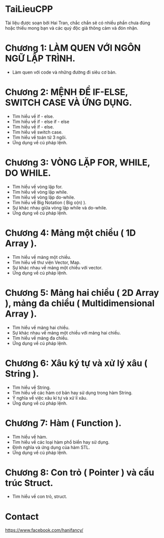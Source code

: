 # TaiLieuCPP
Tài liệu được soạn bởi Hai Tran, chắc chắn sẽ có nhiều phần chưa đúng hoặc thiếu mong bạn và các quý độc giả thông cảm và đón nhận.

# Chương 1: LÀM QUEN VỚI NGÔN NGỮ LẬP TRÌNH.
  - Làm quen với code và những đường đi siêu cơ bản.

# Chương 2: MỆNH ĐỀ IF-ELSE, SWITCH CASE VÀ ỨNG DỤNG.
  - Tìm hiểu về if - else.
  - Tìm hiểu về if - else if - else
  - Tìm hiểu về if - else.
  - Tìm hiểu về switch case.
  - Tìm hiểu về toán tử 3 ngôi.
  - Ứng dụng về cú pháp lệnh.

# Chương 3: VÒNG LẶP FOR, WHILE, DO WHILE.
  - Tìm hiểu về vòng lặp for.
  - Tìm hiểu về vòng lặp while.
  - Tìm hiểu về vòng lặp do-while.
  - Tìm hiểu về Big Notation ( Big o(n) ).
  - Sự khác nhau giữa vòng lặp while và do-while.
  - Ứng dụng về cú pháp lệnh.

# Chương 4: Mảng một chiều ( 1D Array ).
  - Tìm hiểu về mảng một chiều.
  - Tìm hiểu về thư viện Vector, Map.
  - Sự khác nhau về mảng một chiều với vector.
  - Ứng dụng về cú pháp lệnh.

# Chương 5: Mảng hai chiều ( 2D Array ), mảng đa chiều ( Multidimensional Array ).
  - Tìm hiểu về mảng hai chiều.
  - Sự khác nhau về mảng một chiều với mảng hai chiều.
  - Tìm hiểu về mảng đa chiều.
  - Ứng dụng về cú pháp lệnh.

# Chương 6: Xâu ký tự và xử lý xâu ( String ).
  - Tìm hiểu về String.
  - Tìm hiểu về các hàm cơ bản hay sử dụng trong hàm String.
  - Ý nghĩa về việc xâu kí tự và xử lí xâu.
  - Ứng dụng về cú pháp lệnh.

# Chương 7: Hàm ( Function ).
  - Tìm hiểu về hàm.
  - Tìm hiểu về các loại hàm phổ biển hay sử dụng.
  - Định nghĩa và ứng dụng của hàm STL.
  - Ứng dụng về cú pháp lệnh.

# Chương 8: Con trỏ ( Pointer ) và cấu trúc Struct.
  - Tìm hiểu về con trỏ, struct.
  
# Contact
https://www.facebook.com/hanifancy/
